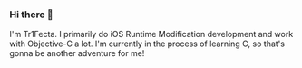 ### Hi there 👋

I'm Tr1Fecta. I primarily do iOS Runtime Modification development and work with Objective-C a lot. I'm currently in the process of learning C, so that's gonna be another adventure for me!

<!--
**Tr1Fecta-7/Tr1Fecta-7** is a ✨ _special_ ✨ repository because its `README.md` (this file) appears on your GitHub profile.

Here are some ideas to get you started:

- 🔭 I’m currently working on ...
- 🌱 I’m currently learning ...
- 👯 I’m looking to collaborate on ...
- 🤔 I’m looking for help with ...
- 💬 Ask me about ...
- 📫 How to reach me: ...
- 😄 Pronouns: ...
- ⚡ Fun fact: ...
-->

